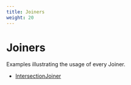 ```yaml
---
title: Joiners
weight: 20
---
```


# Joiners

Examples illustrating the usage of every Joiner.

- [IntersectionJoiner](intersection_joiner.ipynb)
